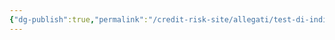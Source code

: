 ```yaml
---
{"dg-publish":true,"permalink":"/credit-risk-site/allegati/test-di-indipendenza-2023-01-05-17-34-05-excalidraw/","tags":["excalidraw"]}
---
```

<style> .container {font-family: sans-serif; text-align: center;} .button-wrapper button {z-index: 1;height: 40px; width: 100px; margin: 10px;padding: 5px;} .excalidraw .App-menu_top .buttonList { display: flex;} .excalidraw-wrapper { height: 800px; margin: 50px; position: relative;} :root[dir="ltr"] .excalidraw .layer-ui__wrapper .zen-mode-transition.App-menu_bottom--transition-left {transform: none;} </style><script src="https://cdn.jsdelivr.net/npm/react@17/umd/react.production.min.js"></script><script src="https://cdn.jsdelivr.net/npm/react-dom@17/umd/react-dom.production.min.js"></script><script type="text/javascript" src="https://cdn.jsdelivr.net/npm/@excalidraw/excalidraw@0/dist/excalidraw.production.min.js"></script><div id="Test_di_indipendenza_2023-01-05_1734.05.excalidraw.md"></div><script>(function(){const InitialData={"type":"excalidraw","version":2,"source":"https://excalidraw.com","elements":[{"id":"x8w1bzpwPuu185Ac-m8p3","type":"image","x":-227.49364735048033,"y":-170.24285016741072,"width":600.1301518438178,"height":348,"angle":0,"strokeColor":"transparent","backgroundColor":"transparent","fillStyle":"hachure","strokeWidth":1,"strokeStyle":"solid","roughness":1,"opacity":100,"groupIds":[],"strokeSharpness":"round","seed":1504599766,"version":47,"versionNonce":1592835658,"isDeleted":false,"boundElements":[{"id":"-SYpiuBFi4ozTvwR7bL5h","type":"arrow"},{"id":"xjdXt-qTzKiQb1ERJItJz","type":"arrow"}],"updated":1672936602226,"link":null,"locked":false,"status":"pending","fileId":"11060a846a3074be76342326fd6b5a66f93cd0ca","scale":[1,1]},{"id":"-SYpiuBFi4ozTvwR7bL5h","type":"arrow","x":-145.82856532505582,"y":-139.84285627092635,"width":0,"height":56.79998779296875,"angle":0,"strokeColor":"#5c940d","backgroundColor":"transparent","fillStyle":"hachure","strokeWidth":1,"strokeStyle":"solid","roughness":1,"opacity":100,"groupIds":[],"strokeSharpness":"round","seed":568641290,"version":98,"versionNonce":1412997974,"isDeleted":false,"boundElements":null,"updated":1672936602226,"link":null,"locked":false,"points":[[0,0],[0,-56.79998779296875]],"lastCommittedPoint":[0,-56.79998779296875],"startBinding":null,"endBinding":{"elementId":"FPHf7RRm","focus":0.521202879023732,"gap":12.983313771177649},"startArrowhead":null,"endArrowhead":"arrow"},{"id":"FPHf7RRm","type":"text","x":-168.57142857142856,"y":-229.62615783507275,"width":95,"height":20,"angle":0,"strokeColor":"#5c940d","backgroundColor":"transparent","fillStyle":"hachure","strokeWidth":1,"strokeStyle":"solid","roughness":1,"opacity":100,"groupIds":[],"strokeSharpness":"sharp","seed":648066390,"version":65,"versionNonce":597058826,"isDeleted":false,"boundElements":[{"id":"-SYpiuBFi4ozTvwR7bL5h","type":"arrow"}],"updated":1672936602226,"link":null,"locked":false,"text":"Carattere 1","rawText":"Carattere 1","fontSize":16,"fontFamily":1,"textAlign":"left","verticalAlign":"top","baseline":15,"containerId":null,"originalText":"Carattere 1"},{"id":"xjdXt-qTzKiQb1ERJItJz","type":"arrow","x":-195.54286411830356,"y":-100.95473623909061,"width":16.457135881696416,"height":17.37142508370536,"angle":0,"strokeColor":"#5c940d","backgroundColor":"transparent","fillStyle":"hachure","strokeWidth":1,"strokeStyle":"solid","roughness":1,"opacity":100,"groupIds":[],"strokeSharpness":"round","seed":960773718,"version":66,"versionNonce":1396033686,"isDeleted":false,"boundElements":null,"updated":1672936602226,"link":null,"locked":false,"points":[[0,0],[-16.457135881696416,-17.37142508370536]],"lastCommittedPoint":[-52.5714111328125,-0.4571358816964164],"startBinding":null,"endBinding":{"elementId":"18or7vaS","focus":-0.45298718084664763,"gap":3.9571358816964164},"startArrowhead":null,"endArrowhead":"arrow"},{"id":"18or7vaS","type":"text","x":-304.3428431919643,"y":-142.28329720449238,"width":103,"height":20,"angle":0,"strokeColor":"#5c940d","backgroundColor":"transparent","fillStyle":"hachure","strokeWidth":1,"strokeStyle":"solid","roughness":1,"opacity":100,"groupIds":[],"strokeSharpness":"sharp","seed":1411273930,"version":40,"versionNonce":2052666314,"isDeleted":false,"boundElements":[{"id":"xjdXt-qTzKiQb1ERJItJz","type":"arrow"}],"updated":1672936602226,"link":null,"locked":false,"text":"Carattere 2","rawText":"Carattere 2","fontSize":16,"fontFamily":1,"textAlign":"left","verticalAlign":"top","baseline":15,"containerId":null,"originalText":"Carattere 2"},{"id":"GkdmbwLUfyjZ_r0ahovxf","type":"freedraw","x":-185.45316019403998,"y":-78.2344917942105,"width":32,"height":116,"angle":0,"strokeColor":"#862e9c","backgroundColor":"transparent","fillStyle":"hachure","strokeWidth":0.5,"strokeStyle":"solid","roughness":1,"opacity":100,"groupIds":[],"strokeSharpness":"round","seed":1634012490,"version":76,"versionNonce":1507608022,"isDeleted":false,"boundElements":null,"updated":1672936602226,"link":null,"locked":false,"points":[[0,0],[-0.8000030517578125,0],[-1.600006103515625,0],[-2.4000091552734375,0],[-4.8000030517578125,1.600006103515625],[-6.4000091552734375,1.600006103515625],[-8,3.199981689453125],[-8,4],[-8.800003051757812,4.79998779296875],[-8.800003051757812,6.399993896484375],[-9.600006103515625,7.199981689453125],[-9.600006103515625,8.79998779296875],[-10.400009155273438,11.199981689453125],[-11.20001220703125,12],[-11.20001220703125,12.79998779296875],[-11.20001220703125,13.600006103515625],[-11.20001220703125,15.199981689453125],[-11.20001220703125,16.79998779296875],[-11.20001220703125,17.600006103515625],[-11.20001220703125,19.199981689453125],[-10.400009155273438,21.600006103515625],[-9.600006103515625,23.199981689453125],[-8,25.600006103515625],[-4.8000030517578125,29.600006103515625],[-3.20001220703125,30.399993896484375],[-2.4000091552734375,32.79998779296875],[-1.600006103515625,33.600006103515625],[-0.8000030517578125,34.399993896484375],[-0.8000030517578125,35.199981689453125],[-0.8000030517578125,36],[-1.600006103515625,36.79998779296875],[-3.20001220703125,39.199981689453125],[-5.600006103515625,40],[-9.600006103515625,42.399993896484375],[-11.20001220703125,44],[-12.800003051757812,46.399993896484375],[-16,48],[-19.20001220703125,50.399993896484375],[-21.600006103515625,52],[-23.20001220703125,52.79998779296875],[-24.800003051757812,54.399993896484375],[-25.600006103515625,57.600006103515625],[-27.20001220703125,58.399993896484375],[-29.600006103515625,61.600006103515625],[-31.20001220703125,65.60000610351562],[-32,68.79998779296875],[-32,70.39999389648438],[-32,72.79998779296875],[-32,75.19998168945312],[-32,76],[-29.600006103515625,80],[-28.800003051757812,81.60000610351562],[-26.400009155273438,85.60000610351562],[-25.600006103515625,87.19998168945312],[-24.800003051757812,89.60000610351562],[-22.400009155273438,96],[-21.600006103515625,98.39999389648438],[-20,100.79998779296875],[-17.600006103515625,104.79998779296875],[-16.800003051757812,107.20001220703125],[-15.20001220703125,110.4000244140625],[-13.600006103515625,112],[-13.600006103515625,112.79998779296875],[-12.800003051757812,113.5999755859375],[-12,113.5999755859375],[-11.20001220703125,113.5999755859375],[-10.400009155273438,114.4000244140625],[-9.600006103515625,116],[-7.20001220703125,116],[-6.4000091552734375,116],[-5.600006103515625,116],[-5.600006103515625,116]],"pressures":[],"simulatePressure":true,"lastCommittedPoint":[-5.600006103515625,116]},{"id":"hZMn01LeurDA6Jsksb4A5","type":"freedraw","x":-104.60316934931342,"y":-123.12200400124175,"width":206.50001525878906,"height":15.499992370605469,"angle":0,"strokeColor":"#862e9c","backgroundColor":"transparent","fillStyle":"hachure","strokeWidth":0.5,"strokeStyle":"solid","roughness":1,"opacity":100,"groupIds":[],"strokeSharpness":"round","seed":2019832790,"version":132,"versionNonce":1968450186,"isDeleted":false,"boundElements":null,"updated":1672936602226,"link":null,"locked":false,"points":[[0,0],[0.49999237060546875,0],[2.0000076293945312,0],[5.499992370605469,-1.0000038146972656],[10.499992370605469,-3.5000038146972656],[13.500022888183594,-5],[17.99999237060547,-6.499996185302734],[18.500022888183594,-6.499996185302734],[20.49999237060547,-7.5],[24.000015258789062,-9.499988555908203],[26.500015258789062,-10],[27.5,-10.499992370605469],[30.49999237060547,-11.000003814697266],[32.5,-11.000003814697266],[34.50000762939453,-11.499996185302734],[35.49999237060547,-12.5],[37.00000762939453,-12.999992370605469],[37.5,-13.500003814697266],[37.99999237060547,-13.500003814697266],[39.00001525878906,-13.500003814697266],[41.000022888183594,-13.500003814697266],[42.5,-13.500003814697266],[46.000022888183594,-13.500003814697266],[47.5,-13.500003814697266],[49.50000762939453,-13.999996185302734],[51.50001525878906,-13.999996185302734],[52.99999237060547,-13.999996185302734],[53.500022888183594,-13.999996185302734],[54.00001525878906,-13.999996185302734],[56.000022888183594,-13.999996185302734],[58.500022888183594,-13.999996185302734],[61.000022888183594,-13.999996185302734],[62.5,-13.999996185302734],[65.49999237060547,-13.999996185302734],[66.50001525878906,-13.999996185302734],[67.00000762939453,-13.999996185302734],[67.5,-13.999996185302734],[69.00001525878906,-13.999996185302734],[72.5,-13.999996185302734],[75.49999237060547,-12.999992370605469],[77.00000762939453,-12.999992370605469],[77.99999237060547,-12.5],[78.5000228881836,-11.999988555908203],[79.50000762939453,-11.999988555908203],[80.49999237060547,-11.499996185302734],[81.50001525878906,-11.000003814697266],[82.00000762939453,-10.499992370605469],[82.99999237060547,-9.499988555908203],[83.5000228881836,-8.500003814697266],[84.00001525878906,-8.500003814697266],[85,-7.5],[85.49999237060547,-6.999988555908203],[86.50001525878906,-6.499996185302734],[87.99999237060547,-5],[90,-4.499988555908203],[91.50001525878906,-3.5000038146972656],[92.5,-2.5],[93.5000228881836,-1.9999885559082031],[94.50000762939453,-1.4999961853027344],[95,-1.4999961853027344],[97.5,-1.0000038146972656],[100.49999237060547,-0.49999237060546875],[102.5,-0.49999237060546875],[104.50000762939453,-0.49999237060546875],[107.00000762939453,-0.49999237060546875],[109.00001525878906,-0.49999237060546875],[110,-0.49999237060546875],[111.0000228881836,-0.49999237060546875],[112.99999237060547,-0.49999237060546875],[114.50000762939453,-0.49999237060546875],[117.00000762939453,-0.49999237060546875],[118.5000228881836,-1.0000038146972656],[121.0000228881836,-2.5],[122.5,-3.5000038146972656],[124.00001525878906,-3.9999961853027344],[126.0000228881836,-5],[127.5,-5.499992370605469],[129.50000762939453,-6.999988555908203],[130.49999237060547,-6.999988555908203],[132.99999237060547,-8.500003814697266],[135,-8.999996185302734],[136.50001525878906,-8.999996185302734],[139.00001525878906,-10.499992370605469],[141.0000228881836,-10.499992370605469],[143.5000228881836,-11.000003814697266],[145,-11.999988555908203],[146.0000228881836,-12.5],[147.99999237060547,-12.5],[150.49999237060547,-12.999992370605469],[152.00000762939453,-13.500003814697266],[153.5000228881836,-13.999996185302734],[156.0000228881836,-14.499988555908203],[157.99999237060547,-15],[159.50000762939453,-15],[162.00000762939453,-15.499992370605469],[163.5000228881836,-15.499992370605469],[165.49999237060547,-15.499992370605469],[166.50001525878906,-15.499992370605469],[167.00000762939453,-15.499992370605469],[168.5000228881836,-15.499992370605469],[170,-15.499992370605469],[172.00000762939453,-15.499992370605469],[175,-15.499992370605469],[177.99999237060547,-15.499992370605469],[179.50000762939453,-15.499992370605469],[181.0000228881836,-15.499992370605469],[184.00001525878906,-15.499992370605469],[185,-15.499992370605469],[186.0000228881836,-15.499992370605469],[187.99999237060547,-15.499992370605469],[189.50000762939453,-15.499992370605469],[190.49999237060547,-15.499992370605469],[192.99999237060547,-15.499992370605469],[194.50000762939453,-15.499992370605469],[195,-15.499992370605469],[195.49999237060547,-15.499992370605469],[196.50001525878906,-14.499988555908203],[197.99999237060547,-14.499988555908203],[198.5000228881836,-13.999996185302734],[199.50000762939453,-12.5],[201.0000228881836,-11.499996185302734],[201.0000228881836,-11.000003814697266],[201.50001525878906,-9.499988555908203],[202.99999237060547,-7.999992370605469],[204.00001525878906,-6.499996185302734],[205,-5],[206.0000228881836,-4.499988555908203],[206.0000228881836,-3.9999961853027344],[206.50001525878906,-3.9999961853027344],[206.50001525878906,-3.9999961853027344]],"pressures":[],"simulatePressure":true,"lastCommittedPoint":[206.50001525878906,-3.9999961853027344]},{"id":"JsNC41xo","type":"text","x":99.89683828008111,"y":-153.62199637184722,"width":83,"height":16,"angle":0,"strokeColor":"#862e9c","backgroundColor":"transparent","fillStyle":"hachure","strokeWidth":0.5,"strokeStyle":"solid","roughness":1,"opacity":100,"groupIds":[],"strokeSharpness":"sharp","seed":1766239050,"version":52,"versionNonce":1497438998,"isDeleted":false,"boundElements":null,"updated":1672936602226,"link":null,"locked":false,"text":"Modalità di A","rawText":"Modalità di A","fontSize":12.296296296296294,"fontFamily":1,"textAlign":"left","verticalAlign":"top","baseline":11,"containerId":null,"originalText":"Modalità di A"},{"type":"text","version":124,"versionNonce":725764426,"isDeleted":false,"id":"PSfTEJed","fillStyle":"hachure","strokeWidth":0.5,"strokeStyle":"solid","roughness":1,"opacity":100,"angle":0,"x":-284.8531693493134,"y":-55.12199255714995,"strokeColor":"#862e9c","backgroundColor":"transparent","width":86,"height":16,"seed":2075643990,"groupIds":[],"strokeSharpness":"sharp","boundElements":null,"updated":1672936602226,"link":null,"locked":false,"fontSize":12.518517953378188,"fontFamily":1,"text":"Modalità di B","rawText":"Modalità di B","baseline":11,"textAlign":"left","verticalAlign":"top","containerId":null,"originalText":"Modalità di B"},{"id":"3GthEBfv","type":"text","x":-79.60316934931342,"y":-69.62200018654448,"width":150,"height":20,"angle":0,"strokeColor":"#e67700","backgroundColor":"transparent","fillStyle":"hachure","strokeWidth":0.5,"strokeStyle":"solid","roughness":1,"opacity":100,"groupIds":[],"strokeSharpness":"sharp","seed":712815766,"version":33,"versionNonce":1992566038,"isDeleted":false,"boundElements":null,"updated":1672936604079,"link":null,"locked":false,"text":"Frequenze congiute","rawText":"Frequenze congiute","fontSize":16,"fontFamily":1,"textAlign":"left","verticalAlign":"top","baseline":15,"containerId":null,"originalText":"Frequenze congiute"},{"id":"LJohc9aC","type":"text","x":139.3840620787099,"y":-80.16314972977078,"width":107,"height":14,"angle":0,"strokeColor":"#a61e4d","backgroundColor":"transparent","fillStyle":"hachure","strokeWidth":0.5,"strokeStyle":"solid","roughness":1,"opacity":100,"groupIds":[],"strokeSharpness":"sharp","seed":2034656778,"version":113,"versionNonce":668895306,"isDeleted":false,"boundElements":[{"id":"i70Gjx8UzBb-9H2RtdJvs","type":"arrow"}],"updated":1672936669728,"link":null,"locked":false,"text":"Frequenze marginali","rawText":"Frequenze marginali","fontSize":11.265833165646399,"fontFamily":1,"textAlign":"left","verticalAlign":"top","baseline":10,"containerId":null,"originalText":"Frequenze marginali"},{"type":"text","version":156,"versionNonce":1284619158,"isDeleted":false,"id":"ZQiBcSbx","fillStyle":"hachure","strokeWidth":0.5,"strokeStyle":"solid","roughness":1,"opacity":100,"angle":0,"x":-48.49086162734474,"y":76.58686171432105,"strokeColor":"#a61e4d","backgroundColor":"transparent","width":107,"height":14,"seed":265831818,"groupIds":[],"strokeSharpness":"sharp","boundElements":null,"updated":1672936654502,"link":null,"locked":false,"fontSize":11.265833165646399,"fontFamily":1,"text":"Frequenze marginali","rawText":"Frequenze marginali","baseline":10,"textAlign":"left","verticalAlign":"top","containerId":null,"originalText":"Frequenze marginali"},{"id":"i70Gjx8UzBb-9H2RtdJvs","type":"arrow","x":153.39682302129205,"y":-95.12199255714995,"width":75.49999237060547,"height":32.00000762939453,"angle":0,"strokeColor":"#c92a2a","backgroundColor":"transparent","fillStyle":"hachure","strokeWidth":0.5,"strokeStyle":"solid","roughness":1,"opacity":100,"groupIds":[],"strokeSharpness":"round","seed":1261039818,"version":54,"versionNonce":484832010,"isDeleted":false,"boundElements":null,"updated":1672936686707,"link":null,"locked":false,"points":[[0,0],[75.49999237060547,-32.00000762939453]],"lastCommittedPoint":[75.49999237060547,-32.00000762939453],"startBinding":{"elementId":"LJohc9aC","focus":-1.3039428495603023,"gap":14.958842827379172},"endBinding":{"elementId":"F2kD9LPA","focus":0.6418886785463551,"gap":9.001226519726146},"startArrowhead":null,"endArrowhead":"arrow"},{"id":"F2kD9LPA","type":"text","x":237.89804191162364,"y":-143.9665253332529,"width":103.99766903086031,"height":28.689012146444206,"angle":0,"strokeColor":"#c92a2a","backgroundColor":"transparent","fillStyle":"hachure","strokeWidth":0.5,"strokeStyle":"solid","roughness":1,"opacity":100,"groupIds":[],"strokeSharpness":"sharp","seed":1614475018,"version":93,"versionNonce":49158806,"isDeleted":false,"boundElements":[{"id":"i70Gjx8UzBb-9H2RtdJvs","type":"arrow"}],"updated":1672936686707,"link":null,"locked":false,"text":"La riga è fissa\nLa colonna cambia","rawText":"La riga è fissa\nLa colonna cambia","fontSize":11.47560485857768,"fontFamily":1,"textAlign":"left","verticalAlign":"top","baseline":24.689012146444206,"containerId":null,"originalText":"La riga è fissa\nLa colonna cambia"},{"type":"text","version":169,"versionNonce":877092950,"isDeleted":false,"id":"WxACzG60","fillStyle":"hachure","strokeWidth":0.5,"strokeStyle":"solid","roughness":1,"opacity":100,"angle":0,"x":-277.726996235349,"y":63.53349374023344,"strokeColor":"#c92a2a","backgroundColor":"transparent","width":108,"height":29,"seed":2122777034,"groupIds":[],"strokeSharpness":"sharp","boundElements":[{"id":"aqWEfA74_0ZTme1-pA0ZI","type":"arrow"}],"updated":1672936704315,"link":null,"locked":false,"fontSize":11.47560485857768,"fontFamily":1,"text":"La colonna è fissa\nLa riga cambia","rawText":"La colonna è fissa\nLa riga cambia","baseline":25,"textAlign":"left","verticalAlign":"top","containerId":null,"originalText":"La colonna è fissa\nLa riga cambia"},{"id":"aqWEfA74_0ZTme1-pA0ZI","type":"arrow","x":-128.10315409052436,"y":73.87800362815278,"width":38.49768810434665,"height":2.3928282664603984,"angle":0,"strokeColor":"#c92a2a","backgroundColor":"transparent","fillStyle":"hachure","strokeWidth":0.5,"strokeStyle":"solid","roughness":1,"opacity":100,"groupIds":[],"strokeSharpness":"round","seed":1114331594,"version":39,"versionNonce":513669130,"isDeleted":false,"boundElements":null,"updated":1672936704316,"link":null,"locked":false,"points":[[0,0],[-38.49768810434665,2.3928282664603984]],"lastCommittedPoint":[-42.50001907348633,2.5],"startBinding":null,"endBinding":{"elementId":"WxACzG60","focus":0.10013346797807918,"gap":3.1261540404780135},"startArrowhead":null,"endArrowhead":"arrow"}],"appState":{"theme":"light","viewBackgroundColor":"#ffffff","currentItemStrokeColor":"#c92a2a","currentItemBackgroundColor":"transparent","currentItemFillStyle":"hachure","currentItemStrokeWidth":0.5,"currentItemStrokeStyle":"solid","currentItemRoughness":1,"currentItemOpacity":100,"currentItemFontFamily":1,"currentItemFontSize":16,"currentItemTextAlign":"left","currentItemStrokeSharpness":"sharp","currentItemStartArrowhead":null,"currentItemEndArrowhead":"arrow","scrollX":424.6031693493134,"scrollY":243.74700400124175,"zoom":{"value":1.6},"currentItemLinearStrokeSharpness":"round","gridSize":null,"colorPalette":{}},"files":{}};InitialData.scrollToContent=true;App=()=>{const e=React.useRef(null),t=React.useRef(null),[n,i]=React.useState({width:void 0,height:void 0});return React.useEffect(()=>{i({width:t.current.getBoundingClientRect().width,height:t.current.getBoundingClientRect().height});const e=()=>{i({width:t.current.getBoundingClientRect().width,height:t.current.getBoundingClientRect().height})};return window.addEventListener("resize",e),()=>window.removeEventListener("resize",e)},[t]),React.createElement(React.Fragment,null,React.createElement("div",{className:"excalidraw-wrapper",ref:t},React.createElement(ExcalidrawLib.Excalidraw,{ref:e,width:n.width,height:n.height,initialData:InitialData,viewModeEnabled:!0,zenModeEnabled:!0,gridModeEnabled:!1})))},excalidrawWrapper=document.getElementById("Test_di_indipendenza_2023-01-05_1734.05.excalidraw.md");ReactDOM.render(React.createElement(App),excalidrawWrapper);})();</script>